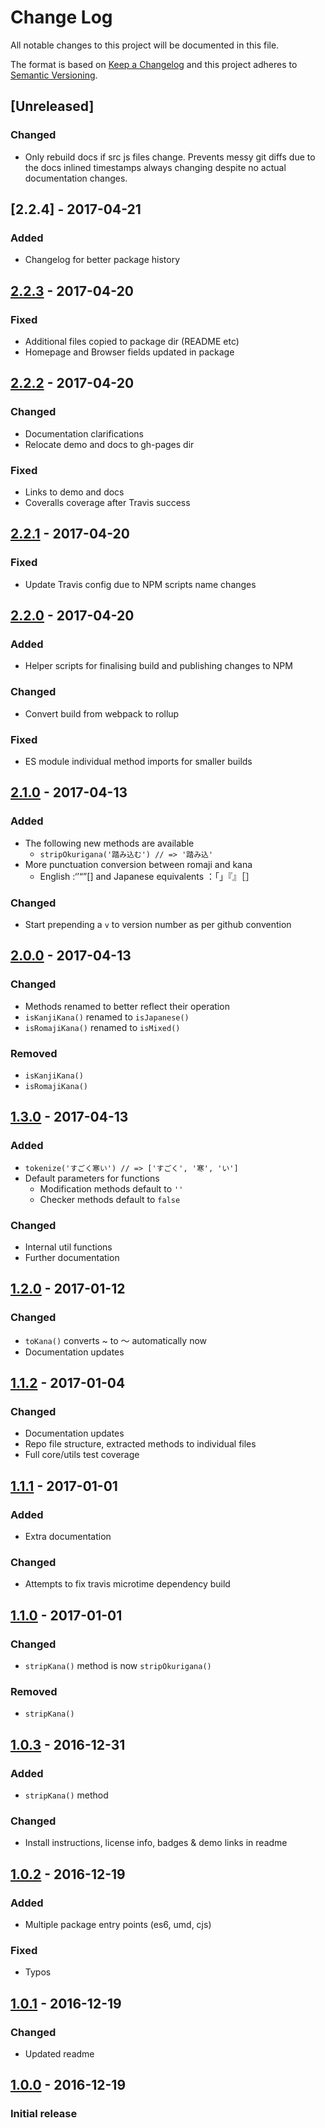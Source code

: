 # Change Log
All notable changes to this project will be documented in this file.

The format is based on [Keep a Changelog](http://keepachangelog.com/)
and this project adheres to [Semantic Versioning](http://semver.org/).

<!--
- TITLE
  - Add link at EOF to compare changes:
    - [2.2.3]: https://github.com/Kaniwani/KanaWana/compare/2.2.2...2.2.3
  - List release date in YYYY-MM-DD format
- DETAILS
  - Added: for new features.
  - Changed: for changes in existing functionality.
  - Deprecated: for once-stable features removed in upcoming releases.
  - Removed: for deprecated features removed in this release.
  - Fixed: for any bug fixes.
  - Security: to invite users to upgrade in case of vulnerabilities.
-->

## [Unreleased]
### Changed
- Only rebuild docs if src js files change. Prevents messy git diffs due to the docs inlined timestamps always changing despite no actual documentation changes.

## [2.2.4] - 2017-04-21
### Added
- Changelog for better package history

## [2.2.3] - 2017-04-20
### Fixed
- Additional files copied to package dir (README etc)
- Homepage and Browser fields updated in package

## [2.2.2] - 2017-04-20
### Changed
- Documentation clarifications
- Relocate demo and docs to gh-pages dir

### Fixed
- Links to demo and docs
- Coveralls coverage after Travis success

## [2.2.1] - 2017-04-20
### Fixed
- Update Travis config due to NPM scripts name changes

## [2.2.0] - 2017-04-20
### Added
- Helper scripts for finalising build and publishing changes to NPM

### Changed
- Convert build from webpack to rollup

### Fixed
- ES module individual method imports for smaller builds

## [2.1.0] - 2017-04-13
### Added
- The following new methods are available
  - `stripOkurigana('踏み込む') // => '踏み込'`
- More punctuation conversion between romaji and kana
  - English :‘’“”[] and Japanese equivalents ：「」『』［］

### Changed
- Start prepending a `v` to version number as per github convention

## [2.0.0] - 2017-04-13
### Changed
- Methods renamed to better reflect their operation
- `isKanjiKana()` renamed to `isJapanese()`
- `isRomajiKana()` renamed to `isMixed()`

### Removed
- `isKanjiKana()`
- `isRomajiKana()`

## [1.3.0] - 2017-04-13
### Added
- `tokenize('すごく寒い') // => ['すごく', '寒', 'い']`
- Default parameters for functions
  - Modification methods default to `''`
  - Checker methods default to `false`

### Changed
- Internal util functions
- Further documentation

## [1.2.0] - 2017-01-12
### Changed
- `toKana()` converts ~ to 〜 automatically now
- Documentation updates

## [1.1.2] - 2017-01-04
### Changed
- Documentation updates
- Repo file structure, extracted methods to individual files
- Full core/utils test coverage

## [1.1.1] - 2017-01-01
### Added
- Extra documentation

### Changed
- Attempts to fix travis microtime dependency build

## [1.1.0] - 2017-01-01
### Changed
- `stripKana()` method is now `stripOkurigana()`

### Removed
- `stripKana()`

## [1.0.3] - 2016-12-31
### Added
- `stripKana()` method

### Changed
- Install instructions, license info, badges & demo links in readme

## [1.0.2] - 2016-12-19
### Added
- Multiple package entry points (es6, umd, cjs)

### Fixed
- Typos

## [1.0.1] - 2016-12-19
### Changed
- Updated readme

## [1.0.0] - 2016-12-19
### Initial release

[2.2.3]: https://github.com/Kaniwani/KanaWana/compare/v2.2.2...v2.2.3
[2.2.2]: https://github.com/Kaniwani/KanaWana/compare/v2.2.1...v2.2.2
[2.2.1]: https://github.com/Kaniwani/KanaWana/compare/v2.2.0...v2.2.1
[2.2.0]: https://github.com/Kaniwani/KanaWana/compare/v2.1.0...v2.2.0
[2.1.0]: https://github.com/Kaniwani/KanaWana/compare/2.0.0...v2.1.0
[2.0.0]: https://github.com/Kaniwani/KanaWana/compare/1.3.0...2.0.0
[1.3.0]: https://github.com/Kaniwani/KanaWana/compare/1.2.0...1.3.0
[1.2.0]: https://github.com/Kaniwani/KanaWana/compare/1.1.2...1.2.0
[1.1.2]: https://github.com/Kaniwani/KanaWana/compare/1.1.1...1.1.2
[1.1.1]: https://github.com/Kaniwani/KanaWana/compare/1.1.1...1.1.2
[1.1.0]: https://github.com/Kaniwani/KanaWana/compare/1.0.3...1.1.0
[1.0.3]: https://github.com/Kaniwani/KanaWana/compare/1.0.2...1.0.3
[1.0.2]: https://github.com/Kaniwani/KanaWana/compare/1.0.1...1.0.2
[1.0.1]: https://github.com/Kaniwani/KanaWana/compare/1.0.0...1.0.1
[1.0.0]: https://github.com/Kaniwani/KanaWana/compare/3832a36...1.0.0
